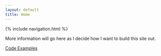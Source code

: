 ```yaml
---
layout: default
title: Home
---
```


{% include navigation.html %}

More information will go here as I decide how I want to build this site out.

[Code Examples](code-examples.md)